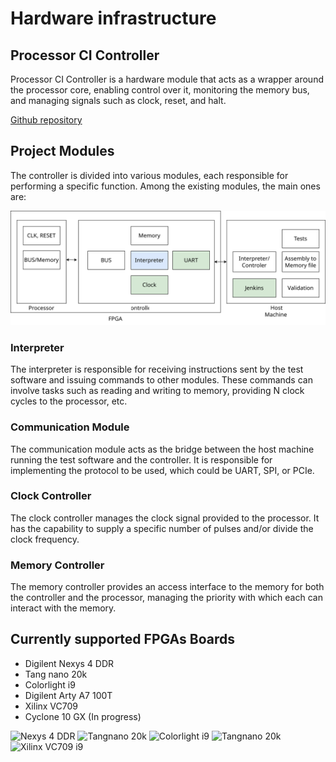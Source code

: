 # Hardware infrastructure

## Processor CI Controller

Processor CI Controller is a hardware module that acts as a wrapper around the processor core, enabling control over it, monitoring the memory bus, and managing signals such as clock, reset, and halt.

[Github repository](https://github.com/LSC-Unicamp/riscv-isa-ci-controller)

## Project Modules

The controller is divided into various modules, each responsible for performing a specific function. Among the existing modules, the main ones are:

![Diagram with the modules](assets/controlador-riscv.svg)

### Interpreter

The interpreter is responsible for receiving instructions sent by the test software and issuing commands to other modules. These commands can involve tasks such as reading and writing to memory, providing N clock cycles to the processor, etc.

### Communication Module

The communication module acts as the bridge between the host machine running the test software and the controller. It is responsible for implementing the protocol to be used, which could be UART, SPI, or PCIe.

### Clock Controller

The clock controller manages the clock signal provided to the processor. It has the capability to supply a specific number of pulses and/or divide the clock frequency.

### Memory Controller

The memory controller provides an access interface to the memory for both the controller and the processor, managing the priority with which each can interact with the memory.

## Currently supported FPGAs Boards

- Digilent Nexys 4 DDR
- Tang nano 20k
- Colorlight i9
- Digilent Arty A7 100T
- Xilinx VC709
- Cyclone 10 GX (In progress)

<img src="/assets/nexys4ddr.jpg" alt="Nexys 4 DDR" width="200px">
<img src="/assets/tangnano20k.jpg" alt="Tangnano 20k" width="200px">
<img src="/assets/colorlighti9.jpg" alt="Colorlight i9" width="200px">
<img src="/assets/artya7100t.jpg" alt="Tangnano 20k" width="200px">
<img src="/assets/vc709.jpg" alt="Xilinx VC709 i9" width="200px">